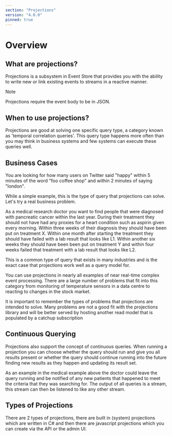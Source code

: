 ```yaml
---
section: "Projections"
version: "4.0.0"
pinned: true
---
```


# Overview

## What are projections?

Projections is a subsystem in Event Store that provides you with the ability to write new or link existing events to streams in a reactive manner.

> [!NOTE]
> Projections require the event body to be in JSON.

## When to use projections?

Projections are good at solving one specific query type, a category known as 'temporal correlation queries'. This query type happens more often than you may think in business systems and few systems can execute these queries well.

## Business Cases

You are looking for how many users on Twitter said "happy" within 5 minutes of the word "foo coffee shop" and within 2 minutes of saying "london".

While a simple example,  this is the type of query that projections can solve. Let's try a real business problem.

As a medical research doctor you want to find people that were diagnosed with pancreatic cancer within the last year. During their treatment they should not have had any proxies for a heart condition such as aspirin given every morning. Within three weeks of their diagnosis they should have been put on treatment X. Within one month after starting the treatment they should have failed with a lab result that looks like L1. Within another six weeks they should have been been put on treatment Y and within four weeks failed that treatment with a lab result that looks like L2.

This is a common type of query that exists in many industries and is the exact case that projections work well as a query model for.

You can use projections in nearly all examples of near real-time complex event processing. There are a large number of problems that fit into this category from monitoring of temperature sensors in a data centre to reacting to changes in the stock market.

It is important to remember the types of problems that projections are intended to solve. Many problems are not a good fit with the projections library and will be better served by hosting another read model that is populated by a catchup subscription

## Continuous Querying

Projections also support the concept of continuous queries. When running a projection you can choose whether the query should run and give you all results present or whether the query should continue running into the future finding new results as they happen and updating its result set.

As an example in the medical example above the doctor could leave the query running and be notified of any new patients that happened to meet the criteria that they was searching for. The output of all queries is a stream, this stream can then be listened to like any other stream.

<!-- TODO: Is this supposed to be here? -->

## Types of Projections

There are 2 types of projections, there are built in (system) projections which are written in C# and then there are javascript projections which you can create via the API or the admin UI.
